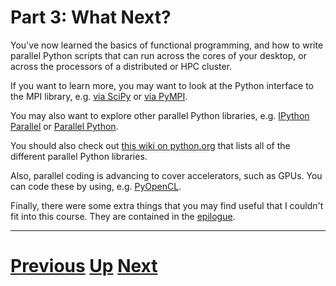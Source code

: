 
# Part 3: What Next?

You've now learned the basics of functional programming, and how
to write parallel Python scripts that can run across the cores
of your desktop, or across the processors of a distributed or HPC
cluster.

If you want to learn more, you may want to look at the Python
interface to the MPI library, e.g. 
[via SciPy](https://mpi4py.scipy.org/docs/usrman/intro.html) or
[via PyMPI](http://pympi.sourceforge.net).

You may also want to explore other parallel Python libraries,
e.g. [IPython Parallel](https://ipython.org/ipython-doc/3/parallel/index.html)
or [Parallel Python](http://www.parallelpython.com).

You should also check out [this wiki on python.org](https://wiki.python.org/moin/ParallelProcessing)
that lists all of the different parallel Python libraries.

Also, parallel coding is advancing to cover accelerators, such
as GPUs. You can code these by using, e.g. [PyOpenCL](http://mathema.tician.de/software/pyopencl/).

Finally, there were some extra things that you may find
useful that I couldn't fit into this course. They are contained
in the [epilogue](epilogue.md).

***

# [Previous](cluster.md) [Up](part3.md) [Next](epilogue.md)  
